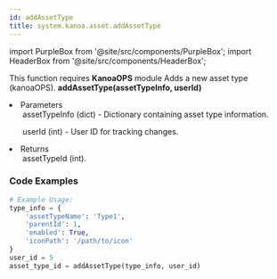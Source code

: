 ```yaml
---
id: addAssetType
title: system.kanoa.asset.addAssetType
---
```


import PurpleBox from '@site/src/components/PurpleBox';
import HeaderBox from '@site/src/components/HeaderBox';

<PurpleBox>This function requires <b>KanoaOPS</b> module</PurpleBox>
<HeaderBox header="Description">Adds a new asset type (kanoaOPS).</HeaderBox>
<HeaderBox header="Syntax">
    <b>addAssetType(assetTypeInfo, userId)</b>
    <li> Parameters <br />
        <ul>assetTypeInfo (dict) - Dictionary containing asset type information.</ul>
        <ul>userId (int) - User ID for tracking changes.</ul>
    </li>
    <li> Returns <br />
        <ul>assetTypeId (int).</ul>
    </li>
</HeaderBox>

### Code Examples

```python
# Example Usage:
type_info = {
    'assetTypeName': 'Type1',
    'parentId': 1,
    'enabled': True,
    'iconPath': '/path/to/icon'
}
user_id = 5
asset_type_id = addAssetType(type_info, user_id)
